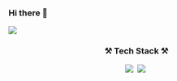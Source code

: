 ### Hi there 👋

<a href="https://velog.io/@ohilikeit" target="Velog">
  <img src="?style=flat-square&logo=Velog&logoColor=white"/></a>
  
  
<h3 align="center"> ⚒️ Tech Stack ⚒️ </h3>
<p align="center">
  <img src="https://img.shields.io/badge/Python-3766AB?style=for-the-badge&logo=Python&logoColor=white"/></a>&nbsp
  <img src="https://img.shields.io/badge/R-276DC3?style=for-the-badge&logo=R&logoColor=white"/></a>&nbsp
</p>

